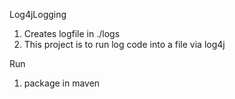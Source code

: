 Log4jLogging

1. Creates logfile in ./logs
2. This project is to run log code into a file via log4j

Run

1. package in maven